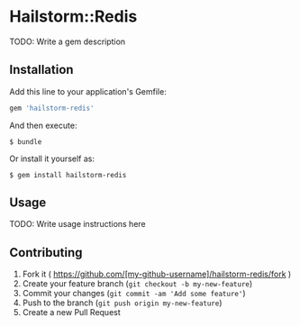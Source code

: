 # Hailstorm::Redis

TODO: Write a gem description

## Installation

Add this line to your application's Gemfile:

```ruby
gem 'hailstorm-redis'
```

And then execute:

    $ bundle

Or install it yourself as:

    $ gem install hailstorm-redis

## Usage

TODO: Write usage instructions here

## Contributing

1. Fork it ( https://github.com/[my-github-username]/hailstorm-redis/fork )
2. Create your feature branch (`git checkout -b my-new-feature`)
3. Commit your changes (`git commit -am 'Add some feature'`)
4. Push to the branch (`git push origin my-new-feature`)
5. Create a new Pull Request
